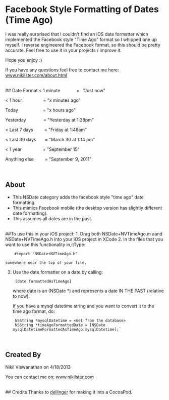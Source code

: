 # Facebook Style Formatting of Dates (Time Ago)

I was really surprised that I couldn't find an iOS date formatter which implemented the Facebook style "Time Ago" format so I whipped one up myself.  I reverse engineered the Facebook format, so this should be pretty accurate.  Feel free to use it in your projects / improve it.

Hope you enjoy :)

If you have any questions feel free to contact me here: www.nikilster.com/about.html

<br/>
## Date Format  
 < 1 minute &nbsp; &nbsp; &nbsp; &nbsp; &nbsp; &nbsp; =  &nbsp; "Just now"

 < 1 hour &nbsp; &nbsp; &nbsp; &nbsp; &nbsp; &nbsp; &nbsp; &nbsp; = "x minutes ago"

 Today &nbsp; &nbsp; &nbsp; &nbsp; &nbsp; &nbsp; &nbsp; &nbsp; &nbsp; &nbsp;= "x hours ago"

 Yesterday  &nbsp; &nbsp; &nbsp; &nbsp; &nbsp; &nbsp; &nbsp;= "Yesterday at 1:28pm"

 < Last 7 days  &nbsp; &nbsp; &nbsp; &nbsp; = "Friday at 1:48am"

 < Last 30 days  &nbsp; &nbsp; &nbsp; = "March 30 at 1:14 pm"

 < 1 year  &nbsp; &nbsp; &nbsp; &nbsp; &nbsp; &nbsp; &nbsp; &nbsp; = "September 15"

 Anything else   &nbsp; &nbsp; &nbsp; &nbsp; = "September 9, 2011"

<br/>

## About
* This NSDate category adds the facebook style "time ago" date formatting.
* This mimics Facebook mobile (the desktop version has slightly different date formatting).
* This assumes all dates are in the past.

<br/>
##To use this in your iOS project:
1. Drag both NSDate+NVTimeAgo.m aand NSDate+NVTimeAgo.h into your iOS project in XCode
2. In the files that you want to use this functionality in,itType: 
    
        #import "NSDate+NVTimeAgo.h"

    somewhere near the top of your file.

3. Use the date formatter on a date by calling:   

        [date formattedAsTimeAgo]

   where date is an (NSDate *) and represents a date IN THE PAST (relative to now).



   If you have a mysql datetime string and you want to convert it to the time ago format, do:

        NSString *mysqlDatetime = <Get from the database>
        NSString *timeAgoFormattedDate = [NSDate mysqlDatetimeFormattedAsTimeAgo:mysqlDatetime];`

<br/>

## Created By 
Nikil Viswanathan on 4/18/2013

You can contact me on: www.nikilster.com

<br/>
## Credits
Thanks to <a href="https://github.com/dellinger" target="_BLANK">dellinger</a> for making it into a CocoaPod.
